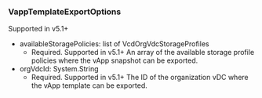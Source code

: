 ### VappTemplateExportOptions
Supported in v5.1+

- availableStoragePolicies: list of VcdOrgVdcStorageProfiles
  - Required. Supported in v5.1+
An array of the available storage profile policies where the vApp snapshot can be exported.
- orgVdcId: System.String
  - Required. Supported in v5.1+
The ID of the organization vDC where the vApp template can be exported.
